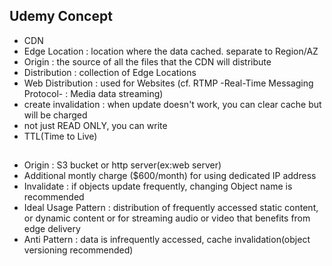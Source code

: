 ## Udemy Concept
- CDN
- Edge Location : location where the data cached. separate to Region/AZ
- Origin : the source of all the files that the CDN will distribute
- Distribution : collection of Edge Locations 
- Web Distribution : used for Websites (cf. RTMP -Real-Time Messaging Protocol- : Media data streaming)
- create invalidation : when update doesn't work, you can clear cache but will be charged
- not just READ ONLY, you can write
- TTL(Time to Live) 
##
- Origin : S3 bucket or http server(ex:web server)
- Additional montly charge ($600/month) for using dedicated IP address
- Invalidate : if objects update frequently, changing Object name is recommended
- Ideal Usage Pattern : distribution of frequently accessed static content, or dynamic content or for streaming audio or video that benefits from edge delivery
- Anti Pattern : data is infrequently accessed, cache invalidation(object versioning recommended) 
